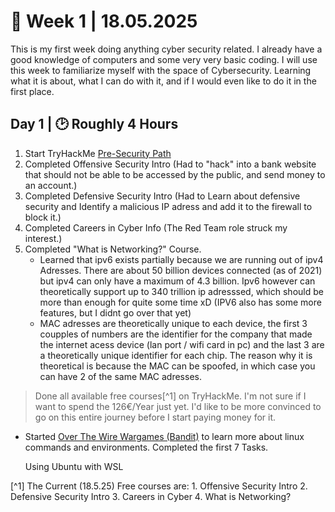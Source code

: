 # 📆 Week 1 | 18.05.2025

This is my first week doing anything cyber security related. I already have a good knowledge of computers and some very very basic coding.
I will use this week to familiarize myself with the space of Cybersecurity. Learning what it is about, what I can do with it, and if I would even like to do it in the first place.

## Day 1 | 🕑 Roughly 4 Hours

1. Start TryHackMe [Pre-Security Path](https://tryhackme.com/path/outline/presecurity)
2. Completed Offensive Security Intro (Had to "hack" into a bank website that should not be able to be accessed by the public, and send money to an account.)
3. Completed Defensive Security Intro (Had to Learn about defensive security and Identify a malicious IP adress and add it to the firewall to block it.)
4. Completed Careers in Cyber Info (The Red Team role struck my interest.)
5. Completed "What is Networking?" Course.
     - Learned that ipv6 exists partially because we are running out of ipv4 Adresses. There are about 50 billion devices connected (as of 2021) but ipv4 can only have a maximum of 4.3 billion. Ipv6 however can theoretically support up to 340 trillion ip adresssed, which should be more than enough for quite some time xD (IPV6 also has some more features, but I didnt go over that yet)
     - MAC adresses are theoretically unique to each device, the first 3 coupples of numbers are the identifier for the company that made the internet acess device (lan port / wifi card in pc) and the last 3 are a theoretically unique identifier for each chip. The reason why it is theoretical is because the MAC can be spoofed, in which case you can have 2 of the same MAC adresses.

> Done all available free courses[^1] on TryHackMe. I'm not sure if I want to spend the 126€/Year just yet. I'd like to be more convinced to go on this entire journey before I start paying money for it.

- Started [Over The Wire Wargames (Bandit)](https://overthewire.org/wargames/bandit/) to learn more about linux commands and environments. Completed the first 7 Tasks.

     Using Ubuntu with WSL

[^1] The Current (18.5.25) Free courses are:
     1. Offensive Security Intro
     2. Defensive Security Intro
     3. Careers in Cyber
     4. What is Networking?
